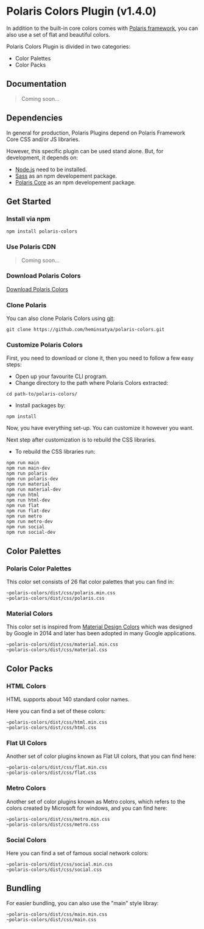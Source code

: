 # Polaris Colors Plugin (v1.4.0)

In addition to the built-in core colors comes with [Polaris framework](https://github.com/heminsatya/polaris-core), you can also use a set of flat and beautiful colors.

Polaris Colors Plugin is divided in two categories:

- Color Palettes
- Color Packs


## Documentation

> Coming soon...


## Dependencies

In general for production, Polaris Plugins depend on Polaris Framework Core CSS and/or JS libraries.

However, this specific plugin can be used stand alone. But, for development, it depends on:

* [Node.js](https://nodejs.org/en/) need to be installed.
* [Sass](https://www.npmjs.com/package/sass) as an npm developement package.
* [Polaris Core](https://www.npmjs.com/package/polaris-core) as an npm developement package.


## Get Started

### Install via npm

```
npm install polaris-colors
```


### Use Polaris CDN

> Coming soon...


### Download Polaris Colors

[Download Polaris Colors](https://github.com/heminsatya/polaris-colors/releases)


### Clone Polaris

You can also clone Polaris Colors using [git](https://git-scm.com/):

```
git clone https://github.com/heminsatya/polaris-colors.git
```


### Customize Polaris Colors

First, you need to download or clone it, then you need to follow a few easy steps:

* Open up your favourite CLI program.
* Change directory to the path where Polaris Colors extracted:
```
cd path-to/polaris-colors/
```
* Install packages by:
```
npm install
```
Now, you have everything set-up. You can customize it however you want.

Next step after customization is to rebuild the CSS libraries.

* To rebuild the CSS libraries run:

```
npm run main
npm run main-dev
npm run polaris
npm run polaris-dev
npm run material
npm run material-dev
npm run html
npm run html-dev
npm run flat
npm run flat-dev
npm run metro
npm run metro-dev
npm run social
npm run social-dev
```


## Color Palettes

### Polaris Color Palettes

This color set consists of 26 flat color palettes that you can find in:

```
~polaris-colors/dist/css/polaris.min.css
~polaris-colors/dist/css/polaris.css
```


### Material Colors

This color set is inspired from [Material Design Colors](https://m2.material.io/design/color/the-color-system.html) which was designed by Google in 2014 and later has been adopted in many Google applications.

```
~polaris-colors/dist/css/material.min.css
~polaris-colors/dist/css/material.css
```


## Color Packs

### HTML Colors

HTML supports about 140 standard color names.

Here you can find a set of these colors:

```
~polaris-colors/dist/css/html.min.css
~polaris-colors/dist/css/html.css
```


### Flat UI Colors

Another set of color plugins known as Flat UI colors, that you can find here:

```
~polaris-colors/dist/css/flat.min.css
~polaris-colors/dist/css/flat.css
```


### Metro Colors

Another set of color plugins known as Metro colors, which refers to the colors created by Microsoft for windows, and you can find here:

```
~polaris-colors/dist/css/metro.min.css
~polaris-colors/dist/css/metro.css
```


### Social Colors

Here you can find a set of famous social network colors:
```
~polaris-colors/dist/css/social.min.css
~polaris-colors/dist/css/social.css
```


## Bundling

For easier bundling, you can also use the "main" style libray:
```
~polaris-colors/dist/css/main.min.css
~polaris-colors/dist/css/main.css
```
